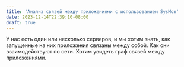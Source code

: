 ```yaml
---
title: 'Анализ связей между приложениями с использованием SysMon'
date: 2023-12-14T22:39:10-08:00
draft: true
---
```


У нас есть один или несколько серверов, и мы хотим знать, как запущенные на них приложения связаны между собой. Как они взаимодействуют по сети. Хотим увидеть граф связей между приложениями.
<!--more-->
